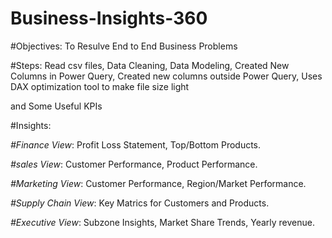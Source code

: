# Business-Insights-360

#Objectives: To Resulve End to End Business Problems

#Steps: Read csv files, Data Cleaning, Data Modeling, Created New Columns in Power Query, Created new columns outside Power Query, Uses DAX optimization tool to make file size light

and Some Useful KPIs


#Insights:

*#Finance View*: Profit Loss Statement, Top/Bottom Products.

*#sales View*: Customer Performance, Product Performance.

*#Marketing View*: Customer Performance, Region/Market Performance.

*#Supply Chain View*: Key Matrics for Customers and Products.

*#Executive View*: Subzone Insights, Market Share Trends, Yearly revenue.



